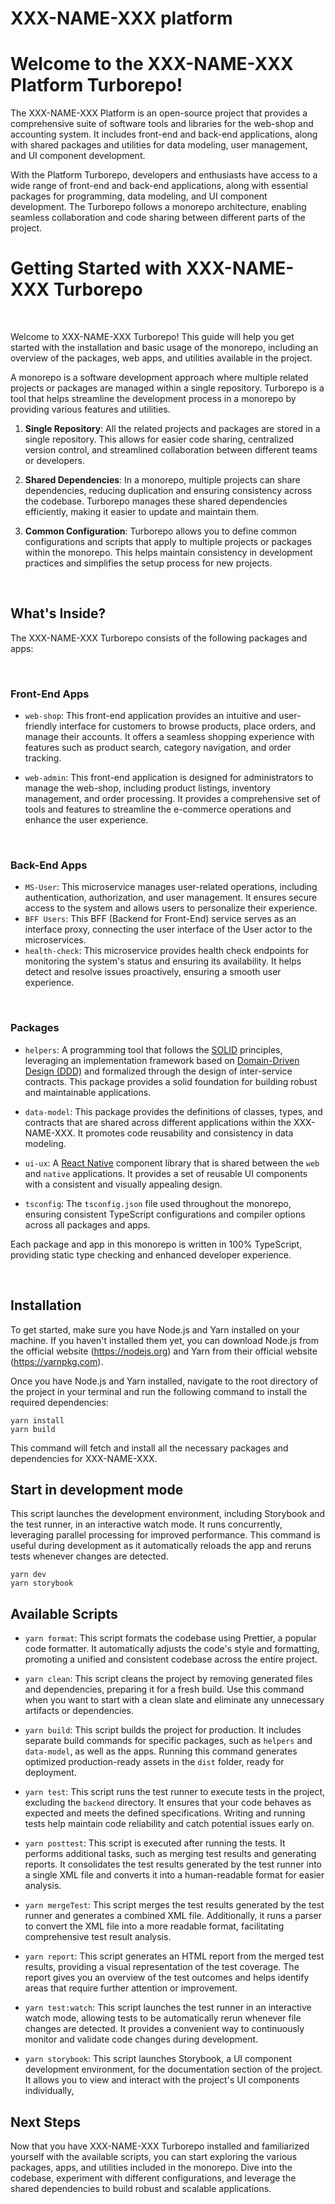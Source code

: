XXX-NAME-XXX platform
===============

# Welcome to the XXX-NAME-XXX Platform Turborepo!

The XXX-NAME-XXX Platform is an open-source project that provides a comprehensive suite of software tools and libraries for the web-shop and accounting system. It includes front-end and back-end applications, along with shared packages and utilities for data modeling, user management, and UI component development.

With the Platform Turborepo, developers and enthusiasts have access to a wide range of front-end and back-end applications, along with essential packages for programming, data modeling, and UI component development. The Turborepo follows a monorepo architecture, enabling seamless collaboration and code sharing between different parts of the project.

# Getting Started with XXX-NAME-XXX  Turborepo

<br />

Welcome to XXX-NAME-XXX  Turborepo! This guide will help you get started with the installation and basic usage of the monorepo, including an overview of the packages, web apps, and utilities available in the project.

A monorepo is a software development approach where multiple related projects or packages are managed within a single repository. Turborepo is a tool that helps streamline the development process in a monorepo by providing various features and utilities.

1. **Single Repository**: All the related projects and packages are stored in a single repository. This allows for easier code sharing, centralized version control, and streamlined collaboration between different teams or developers.

2. **Shared Dependencies**: In a monorepo, multiple projects can share dependencies, reducing duplication and ensuring consistency across the codebase. Turborepo manages these shared dependencies efficiently, making it easier to update and maintain them.

3. **Common Configuration**: Turborepo allows you to define common configurations and scripts that apply to multiple projects or packages within the monorepo. This helps maintain consistency in development practices and simplifies the setup process for new projects.

<br />

## What's Inside?

The XXX-NAME-XXX  Turborepo consists of the following packages and apps:

<br />

### Front-End Apps

- `web-shop`: This front-end application provides an intuitive and user-friendly interface for customers to browse products, place orders, and manage their accounts. It offers a seamless shopping experience with features such as product search, category navigation, and order tracking.

- `web-admin`: This front-end application is designed for administrators to manage the web-shop, including product listings, inventory management, and order processing. It provides a comprehensive set of tools and features to streamline the e-commerce operations and enhance the user experience.

<br />

### Back-End Apps

- `MS-User`: This microservice manages user-related operations, including authentication, authorization, and user management. It ensures secure access to the system and allows users to personalize their experience.
- `BFF Users`: This BFF (Backend for Front-End) service serves as an interface proxy, connecting the user interface of the User actor to the microservices.
- `health-check`: This microservice provides health check endpoints for monitoring the system's status and ensuring its availability. It helps detect and resolve issues proactively, ensuring a smooth user experience.

<br />

### Packages

- `helpers`: A programming tool that follows the [SOLID](https://en.wikipedia.org/wiki/SOLID) principles, leveraging an implementation framework based on [Domain-Driven Design (DDD)](https://learn.microsoft.com/en-us/archive/msdn-magazine/2009/february/best-practice-an-introduction-to-domain-driven-design) and formalized through the design of inter-service contracts. This package provides a solid foundation for building robust and maintainable applications.

- `data-model`: This package provides the definitions of classes, types, and contracts that are shared across different applications within the XXX-NAME-XXX. It promotes code reusability and consistency in data modeling.

- `ui-ux`: A [React Native](https://reactnative.dev/) component library that is shared between the `web` and `native` applications. It provides a set of reusable UI components with a consistent and visually appealing design.

- `tsconfig`: The `tsconfig.json` file used throughout the monorepo, ensuring consistent TypeScript configurations and compiler options across all packages and apps.

Each package and app in this monorepo is written in 100% TypeScript, providing static type checking and enhanced developer experience.

<br />

## Installation

To get started, make sure you have Node.js and Yarn installed on your machine. If you haven't installed them yet, you can download Node.js from the official website (https://nodejs.org) and Yarn from their official website (https://yarnpkg.com).

Once you have Node.js and Yarn installed, navigate to the root directory of the project in your terminal and run the following command to install the required dependencies:

```shell
yarn install
yarn build
```

This command will fetch and install all the necessary packages and dependencies for XXX-NAME-XXX.
<br />

## Start in development mode

This script launches the development environment, including Storybook and the test runner, in an interactive watch mode. It runs concurrently, leveraging parallel processing for improved performance. This command is useful during development as it automatically reloads the app and reruns tests whenever changes are detected.

```shell
yarn dev
yarn storybook
```

## Available Scripts

- `yarn format`: This script formats the codebase using Prettier, a popular code formatter. It automatically adjusts the code's style and formatting, promoting a unified and consistent codebase across the entire project.

- `yarn clean`: This script cleans the project by removing generated files and dependencies, preparing it for a fresh build. Use this command when you want to start with a clean slate and eliminate any unnecessary artifacts or dependencies.

- `yarn build`: This script builds the project for production. It includes separate build commands for specific packages, such as `helpers` and `data-model`, as well as the apps. Running this command generates optimized production-ready assets in the `dist` folder, ready for deployment.

- `yarn test`: This script runs the test runner to execute tests in the project, excluding the `backend` directory. It ensures that your code behaves as expected and meets the defined specifications. Writing and running tests help maintain code reliability and catch potential issues early on.

- `yarn posttest`: This script is executed after running the tests. It performs additional tasks, such as merging test results and generating reports. It consolidates the test results generated by the test runner into a single XML file and converts it into a human-readable format for easier analysis.

- `yarn mergeTest`: This script merges the test results generated by the test runner and generates a combined XML file. Additionally, it runs a parser to convert the XML file into a more readable format, facilitating comprehensive test result analysis.

- `yarn report`: This script generates an HTML report from the merged test results, providing a visual representation of the test coverage. The report gives you an overview of the test outcomes and helps identify areas that require further attention or improvement.

- `yarn test:watch`: This script launches the test runner in an interactive watch mode, allowing tests to be automatically rerun whenever file changes are detected. It provides a convenient way to continuously monitor and validate code changes during development.

- `yarn storybook`: This script launches Storybook, a UI component development environment, for the documentation section of the project. It allows you to view and interact with the project's UI components individually,

## Next Steps

Now that you have XXX-NAME-XXX  Turborepo installed and familiarized yourself with the available scripts, you can start exploring the various packages, apps, and utilities included in the monorepo. Dive into the codebase, experiment with different configurations, and leverage the shared dependencies to build robust and scalable applications.
